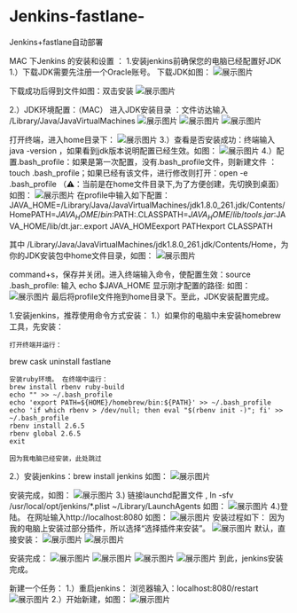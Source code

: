 # Jenkins-fastlane-
Jenkins+fastlane自动部署


MAC 下Jenkins 的安装和设置 ：
1.安装jenkins前确保您的电脑已经配置好JDK
  1.）下载JDK需要先注册一个Oracle账号。
  下载JDK如图：
    ![展示图片](https://github.com/diankuanghuolong/Jenkins-Fastlane/blob/main/images/1.png)

   下载成功后得到文件如图：双击安装
    ![展示图片](https://github.com/diankuanghuolong/Jenkins-fastlane/blob/main/images/2.png)

 2.）JDK环境配置：（MAC）
   进入JDK安装目录 ：文件访达输入 /Library/Java/JavaVirtualMachines
  ![展示图片](https://github.com/diankuanghuolong/Jenkins-fastlane/blob/main/images/3.png)
  ![展示图片](https://github.com/diankuanghuolong/Jenkins-fastlane/blob/main/images/4.png)
  ![展示图片](https://github.com/diankuanghuolong/Jenkins-fastlane/blob/main/images/5.png)

打开终端，进入home目录下：
  ![展示图片](https://github.com/diankuanghuolong/Jenkins-fastlane/blob/main/images/6.png)
  3.）查看是否安装成功：终端输入 java -version ，如果看到jdk版本说明配置已经生效。如图：
  ![展示图片](https://github.com/diankuanghuolong/Jenkins-fastlane/blob/main/images/7.png)
4.）配置.bash_profile：如果是第一次配置，没有.bash_profile文件，则新建文件 ：touch .bash_profile；如果已经有该文件，进行修改则打开：open -e .bash_profile （⚠️：当前是在home文件目录下,为了方便创建，先切换到桌面）
如图：
  ![展示图片](https://github.com/diankuanghuolong/Jenkins-fastlane/blob/main/images/8.png)
在profile中输入如下配置：
JAVA_HOME=/Library/Java/JavaVirtualMachines/jdk1.8.0_261.jdk/Contents/HomePATH=$JAVA_HOME/bin:$PATH:.CLASSPATH=$JAVA_HOME/lib/tools.jar:$JAVA_HOME/lib/dt.jar:.export JAVA_HOMEexport PATHexport CLASSPATH

其中 /Library/Java/JavaVirtualMachines/jdk1.8.0_261.jdk/Contents/Home，为你的JDK安装包中home文件目录，如图：
![展示图片](https://github.com/diankuanghuolong/Jenkins-fastlane/blob/main/images/9.png)

command+s，保存并关闭。进入终端输入命令，使配置生效：source .bash_profile:
输入 echo $JAVA_HOME 显示刚才配置的路径:
如图：
![展示图片](https://github.com/diankuanghuolong/Jenkins-fastlane/blob/main/images/10.png)
最后将profile文件拖到home目录下。至此，JDK安装配置完成。

1.安装jenkins，推荐使用命令方式安装：
 1.）如果你的电脑中未安装homebrew工具，先安装：

    打开终端并运行：
brew cask uninstall fastlane

    安装ruby环境。 在终端中运行：
    brew install rbenv ruby-build
    echo "" >> ~/.bash_profile
    echo 'export PATH=${HOME}/homebrew/bin:${PATH}' >> ~/.bash_profile
    echo 'if which rbenv > /dev/null; then eval "$(rbenv init -)"; fi' >> ~/.bash_profile
    rbenv install 2.6.5
    rbenv global 2.6.5
    exit

    因为我电脑已经安装，此处跳过
2.）安装jenkins：brew install jenkins
如图：
![展示图片](https://github.com/diankuanghuolong/Jenkins-fastlane/blob/main/images/11.png)

安装完成，如图：
![展示图片](https://github.com/diankuanghuolong/Jenkins-fastlane/blob/main/images/12.png)
3.) 链接launchd配置文件 , ln -sfv /usr/local/opt/jenkins/*.plist ~/Library/LaunchAgents
如图：
![展示图片](https://github.com/diankuanghuolong/Jenkins-fastlane/blob/main/images/13.png)
4.)登陆。 在网址输入http://localhost:8080
 如图：
![展示图片](https://github.com/diankuanghuolong/Jenkins-fastlane/blob/main/images/14.png)
安装过程如下：
    因为我的电脑上安装过部分插件，所以选择“选择插件来安装”。
  ![展示图片](https://github.com/diankuanghuolong/Jenkins-fastlane/blob/main/images/15.png)
    默认，直接安装：
  ![展示图片](https://github.com/diankuanghuolong/Jenkins-fastlane/blob/main/images/16.png)
  ![展示图片](https://github.com/diankuanghuolong/Jenkins-fastlane/blob/main/images/17.png)


安装完成：
![展示图片](https://github.com/diankuanghuolong/Jenkins-fastlane/blob/main/images/18.png)
![展示图片](https://github.com/diankuanghuolong/Jenkins-fastlane/blob/main/images/19.png)
![展示图片](https://github.com/diankuanghuolong/Jenkins-fastlane/blob/main/images/20.png)
![展示图片](https://github.com/diankuanghuolong/Jenkins-fastlane/blob/main/images/21.png)
到此，jenkins安装完成。


新建一个任务：
 1.）重启jenkins：
浏览器输入：localhost:8080/restart
![展示图片](https://github.com/diankuanghuolong/Jenkins-fastlane/blob/main/images/22.png)
  2.）开始新建，如图：
![展示图片](https://github.com/diankuanghuolong/Jenkins-fastlane/blob/main/images/23.png)

